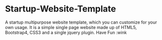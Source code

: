 # Startup-Website-Template
A startup multipurpose website template, which you can customize for your own usage. It is a simple single page website made up of HTML5, Bootstrap4, CSS3 and a single jquery plugin. Have Fun :wink